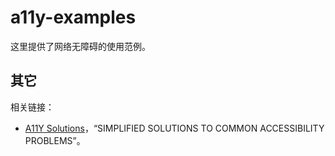 # a11y-examples

这里提供了网络无障碍的使用范例。

## 其它

相关链接：
- [A11Y Solutions](https://a11y-solutions.stevenwoodson.com/)，“SIMPLIFIED SOLUTIONS TO COMMON ACCESSIBILITY PROBLEMS”。
